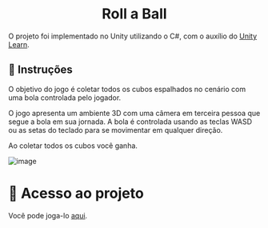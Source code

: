 
<h1 align="center"> Roll a Ball </h1>

O projeto foi implementado no Unity utilizando o C#, com o auxílio do [Unity Learn](https://learn.unity.com/).

## 🚀 Instruções

O objetivo do jogo é coletar todos os cubos espalhados no cenário com uma bola controlada pelo jogador.

O jogo apresenta um ambiente 3D com uma câmera em terceira pessoa que segue a bola em sua jornada. A bola é 
controlada usando as teclas WASD ou as setas do teclado para se movimentar em qualquer direção.

Ao coletar todos os cubos você ganha.

![image](https://user-images.githubusercontent.com/102108391/232372477-fac9c71e-dd88-44bf-811f-20c7b8ddc877.png)

# 📁 Acesso ao projeto

Você pode joga-lo [aqui](https://mariabessa.github.io/Roll-a-Ball/).
